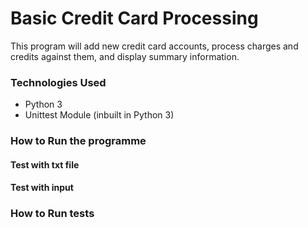 # Basic Credit Card Processing
This program will add new credit card accounts, process charges and credits against them, and display summary information.

### Technologies Used
- Python 3
- Unittest Module (inbuilt in Python 3)

### How to Run the programme
#### Test with txt file

#### Test with input

### How to Run tests